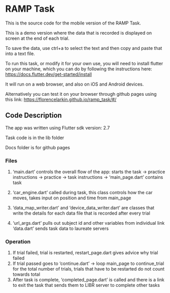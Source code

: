 # RAMP Task

This is the source code for the mobile version of the RAMP Task.

This is a demo version where the data that is recorded is displayed on screen at the end of each trial.

To save the data, use ctrl+a to select the text and then copy and paste that into a text file.

To run this task, or modify it for your own use, you will need to install flutter on your machine,
which you can do by following the instructions here: https://docs.flutter.dev/get-started/install

It will run on a web browser, and also on iOS and Android devices.

Alternatively you can test it on your browser through github pages using this link: https://florencelarkin.github.io/ramp_task/#/

## Code Description

The app was written using Flutter sdk version: 2.7

Task code is in the lib folder

Docs folder is for github pages

### Files

1. ‘main.dart’  controls the overall flow of the app: starts the task → practice instructions → practice → task instructions → ‘main_page.dart’ contains task

2. ‘car_engine.dart’ called during task, this class  controls how the car moves, takes input on position and time from main_page

3. ‘data_map_writer.dart’ and ‘device_data_writer.dart’ are classes that write the details for each data file that is recorded after every trial

4. ‘url_args.dart’ pulls out subject id and other variables from individual link
‘data.dart’ sends task data to laureate servers

### Operation
1. If trial failed, trial is restarted, restart_page.dart gives advice why trial failed
2. If trial passed goes to ‘continue.dart’ → loop main_page to continue_trial for the total number of trials, trials that have to be restarted do not count towards total 
3. After task is complete, ‘completed_page.dart’ is called and there is a link to exit the task that sends them to LIBR server to complete other tasks 


